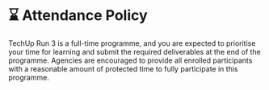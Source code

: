 # ⌛ Attendance Policy

TechUp Run 3 is a full-time programme, and you are expected to prioritise your time for learning and submit the required deliverables at the end of the programme. Agencies are encouraged to provide all enrolled participants with a reasonable amount of protected time to fully participate in this programme.
